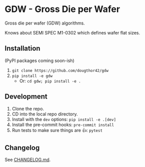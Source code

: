 # GDW - Gross Die per Wafer

Gross die per wafer (GDW) algorithms.

Knows about SEMI SPEC M1-0302 which defines wafer flat sizes.

## Installation

(PyPI packages coming soon-ish)

1.  `git clone https://github.com/dougthor42/gdw`
1.  `pip install -e gdw`
    + Or: `cd gdw; pip install -e .`


## Development

1.  Clone the repo.
1.  CD into the local repo directory.
1.  Install with the `dev` options: `pip install -e .[dev]`
1.  Install the pre-commit hooks: `pre-commit install`
1.  Run tests to make sure things are 👍: `pytest`


## Changelog

See [CHANGELOG.md][changelog].

[changelog]: ./CHANGELOG.md
